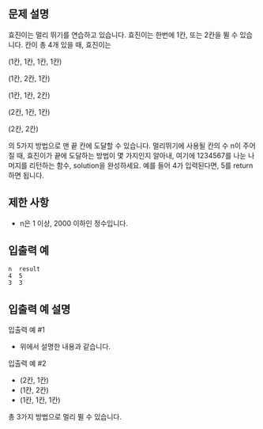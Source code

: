 문제 설명
--
효진이는 멀리 뛰기를 연습하고 있습니다. 효진이는 한번에 1칸, 또는 2칸을 뛸 수 있습니다. 칸이 총 4개 있을 때, 효진이는

(1칸, 1칸, 1칸, 1칸)

(1칸, 2칸, 1칸)

(1칸, 1칸, 2칸)

(2칸, 1칸, 1칸)

(2칸, 2칸)

의 5가지 방법으로 맨 끝 칸에 도달할 수 있습니다. 멀리뛰기에 사용될 칸의 수 n이 주어질 때, 효진이가 끝에 도달하는 방법이 몇 가지인지 알아내, 여기에 1234567를 나눈 나머지를 리턴하는 함수, solution을 완성하세요. 예를 들어 4가 입력된다면, 5를 return하면 됩니다.

제한 사항
--
- n은 1 이상, 2000 이하인 정수입니다.

입출력 예
--
    n  result
    4  5
    3  3

입출력 예 설명
--
입출력 예 #1
- 위에서 설명한 내용과 같습니다.

입출력 예 #2
- (2칸, 1칸)
- (1칸, 2칸)
- (1칸, 1칸, 1칸)

총 3가지 방법으로 멀리 뛸 수 있습니다.
